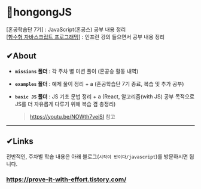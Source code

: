 # 🧐hongongJS
[혼공학습단 7기] : JavaScript(혼공스) 공부 내용 정리
<br>
[[함수형 자바스크립트 프로그래밍](https://inf.run/WEkv)] : 인프런 강의 들으면서 공부 내용 정리


## ✔About

- **`missions` 폴더** : 각 주차 별 미션 풀이 (혼공승 활동 내역)

- **`examples` 폴더** : 예제 풀이 정리 + a (혼공학습단 7기 종료, 복습 및 추가 공부)

- **`basic JS` 폴더** : JS 기초 문법 정리 + a (React, 알고리즘(with JS) 공부 목적으로 JS를 더 자유롭게 다루기 위해 복습 겸 총정리)
    > https://youtu.be/NOWth7veiSI 참고


-----


## ✔Links
전반적인, 주차별 학습 내용은 아래 블로그(`시작이 반이다/javascript`)를 방문하시면 됩니다.
### https://prove-it-with-effort.tistory.com/